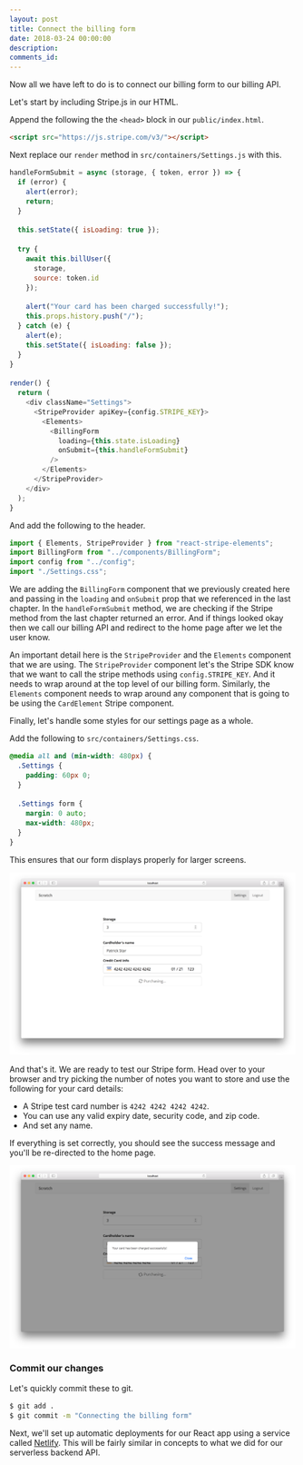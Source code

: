 ```yaml
---
layout: post
title: Connect the billing form
date: 2018-03-24 00:00:00
description:
comments_id:
---
```


Now all we have left to do is to connect our billing form to our billing API.

Let's start by including Stripe.js in our HTML.

Append the following the the `<head>` block in our `public/index.html`.

``` html
<script src="https://js.stripe.com/v3/"></script>
```

Next replace our `render` method in `src/containers/Settings.js` with this.

``` js
handleFormSubmit = async (storage, { token, error }) => {
  if (error) {
    alert(error);
    return;
  }

  this.setState({ isLoading: true });

  try {
    await this.billUser({
      storage,
      source: token.id
    });

    alert("Your card has been charged successfully!");
    this.props.history.push("/");
  } catch (e) {
    alert(e);
    this.setState({ isLoading: false });
  }
}

render() {
  return (
    <div className="Settings">
      <StripeProvider apiKey={config.STRIPE_KEY}>
        <Elements>
          <BillingForm
            loading={this.state.isLoading}
            onSubmit={this.handleFormSubmit}
          />
        </Elements>
      </StripeProvider>
    </div>
  );
}
```

And add the following to the header.

``` js
import { Elements, StripeProvider } from "react-stripe-elements";
import BillingForm from "../components/BillingForm";
import config from "../config";
import "./Settings.css";
```

We are adding the `BillingForm` component that we previously created here and passing in the `loading` and `onSubmit` prop that we referenced in the last chapter. In the `handleFormSubmit` method, we are checking if the Stripe method from the last chapter returned an error. And if things looked okay then we call our billing API and redirect to the home page after we let the user know.

An important detail here is the `StripeProvider` and the `Elements` component that we are using. The `StripeProvider` component let's the Stripe SDK know that we want to call the stripe methods using `config.STRIPE_KEY`. And it needs to wrap around at the top level of our billing form. Similarly, the `Elements` component needs to wrap around any component that is going to be using the `CardElement` Stripe component.

Finally, let's handle some styles for our settings page as a whole.

Add the following to `src/containers/Settings.css`.

``` css
@media all and (min-width: 480px) {
  .Settings {
    padding: 60px 0;
  }

  .Settings form {
    margin: 0 auto;
    max-width: 480px;
  }
}
```

This ensures that our form displays properly for larger screens.

![Settings screen with billing form screenshot](/assets/part2/settings-screen-with-billing-form.png)

And that's it. We are ready to test our Stripe form. Head over to your browser and try picking the number of notes you want to store and use the following for your card details:

- A Stripe test card number is `4242 4242 4242 4242`.
- You can use any valid expiry date, security code, and zip code.
- And set any name.

If everything is set correctly, you should see the success message and you'll be re-directed to the home page.

![Settings screen billing success screenshot](/assets/part2/settings-screen-billing-success.png)

### Commit our changes

Let's quickly commit these to git.

``` bash
$ git add .
$ git commit -m "Connecting the billing form"
```

Next, we'll set up automatic deployments for our React app using a service called [Netlify](https://www.netlify.com). This will be fairly similar in concepts to what we did for our serverless backend API.
